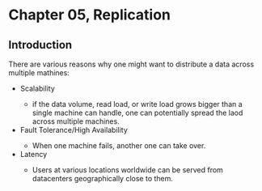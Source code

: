 # Chapter 05, Replication
## Introduction

There are various reasons why one might want to distribute a data across multiple mathines:
<ul>
    <li>Scalability</li>
    <ul>
        <li>if the data volume, read load, or write load grows bigger than a single machine can handle, one can potentially spread the laod across multiple machines.</li>
    </ul>
    <li>Fault Tolerance/High Availability</li>
    <ul>
        <li>When one machine fails, another one can take over.</li>
    </ul>
    <li>Latency</li>
    <ul>
        <li>Users at various locations worldwide can be served from datacenters geographically close to them.</li>
    </ul>
</ul>

